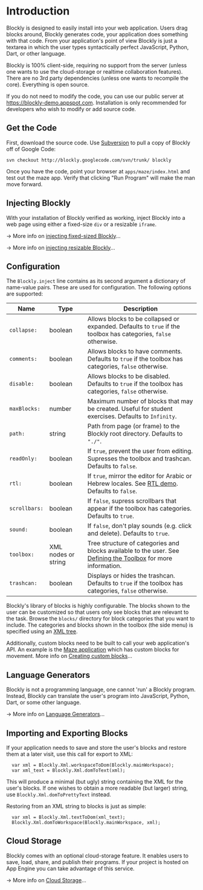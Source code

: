 # Introduction

Blockly is designed to easily install into your web application.  Users drag blocks around, Blockly generates code, your application does something with that code.  From your application's point of view Blockly is just a textarea in which the user types syntactically perfect JavaScript, Python, Dart, or other language.

Blockly is 100% client-side, requiring no support from the server (unless one wants to use the cloud-storage or realtime collaboration features).  There are no 3rd party dependencies (unless one wants to recompile the core).  Everything is open source.

If you do not need to modify the code, you can use our public server at https://blockly-demo.appspot.com.  Installation is only recommended for developers who wish to modify or add source code.

## Get the Code

First, download the source code.  Use [Subversion](http://subversion.apache.org/) to pull a copy of Blockly off of Google Code:

```
svn checkout http://blockly.googlecode.com/svn/trunk/ blockly
```

Once you have the code, point your browser at ` apps/maze/index.html ` and test out the maze app.  Verify that clicking "Run Program" will make the man move forward.

## Injecting Blockly

With your installation of Blockly verified as working, inject Blockly into a web page using either a fixed-size ` div ` or a resizable ` iframe `.

→ More info on [injecting fixed-sized Blockly](InjectingFixedSize)...

→ More info on [injecting resizable Blockly](InjectingResizable)...

## Configuration

The ` Blockly.inject ` line contains as its second argument a dictionary of name-value pairs.  These are used for configuration.  The following options are supported:

| Name | Type | Description |
|--------------|--------|---------------------------------------------------------------------------------------------------------------------|
| ` collapse: ` | boolean | Allows blocks to be collapsed or expanded.  Defaults to ` true ` if the toolbox has categories, ` false ` otherwise. |
| ` comments: ` | boolean | Allows blocks to have comments.  Defaults to ` true ` if the toolbox has categories, ` false ` otherwise.            |
| ` disable: `  | boolean | Allows blocks to be disabled.  Defaults to ` true ` if the toolbox has categories, ` false ` otherwise.              |
| ` maxBlocks: ` | number  | Maximum number of blocks that may be created.  Useful for student exercises. Defaults to ` Infinity `.               |
| ` path: `     | string  | Path from page (or frame) to the Blockly root directory. Defaults to ` "./" `.                                       |
| ` readOnly: ` | boolean | If ` true `, prevent the user from editing.  Supresses the toolbox and trashcan.  Defaults to ` false `.             |
| ` rtl: `      | boolean | If ` true `, mirror the editor for Arabic or Hebrew locales.  See [RTL demo](https://blockly-demo.appspot.com/static/demos/rtl/index.html).  Defaults to ` false `. |
| ` scrollbars: ` | boolean | If ` false `, supress scrollbars that appear if the toolbox has categories.  Defaults to ` true `.                   |
| ` sound: `    | boolean | If ` false `, don't play sounds (e.g. click and delete).  Defaults to ` true `.                                      |
| ` toolbox: `  | XML nodes or string | Tree structure of categories and blocks available to the user.  See [Defining the Toolbox](Toolbox) for more information. |
| ` trashcan: ` | boolean | Displays or hides the trashcan.  Defaults to ` true ` if the toolbox has categories, ` false ` otherwise.            |

Blockly's library of blocks is highly configurable.  The blocks shown to the user can be customized so that users only see blocks that are relevant to the task.  Browse the ` blocks/ ` directory for block categories that you want to include.  The categories and blocks shown in the toolbox (the side menu) is specified using an [XML tree](Toolbox).

Additionally, custom blocks need to be built to call your web application's API.  An example is the [Maze application](https://blockly-demo.appspot.com/static/apps/maze/index.html) which has custom blocks for movement.  More info on [Creating custom blocks](CustomBlocks)...

## Language Generators

Blockly is not a programming language, one cannot 'run' a Blockly program.  Instead, Blockly can translate the user's program into JavaScript, Python, Dart, or some other language.

→ More info on [Language Generators](LanguageGenerators)...

## Importing and Exporting Blocks

If your application needs to save and store the user's blocks and restore them at a later visit, use this call for export to XML:

```
  var xml = Blockly.Xml.workspaceToDom(Blockly.mainWorkspace);
  var xml_text = Blockly.Xml.domToText(xml);
```

This will produce a minimal (but ugly) string containing the XML for the user's blocks.  If one wishes to obtain a more readable (but larger) string, use ` Blockly.Xml.domToPrettyText ` instead.

Restoring from an XML string to blocks is just as simple:

```
  var xml = Blockly.Xml.textToDom(xml_text);
  Blockly.Xml.domToWorkspace(Blockly.mainWorkspace, xml);
```

## Cloud Storage

Blockly comes with an optional cloud-storage feature.  It enables users to save, load, share, and publish their programs.  If your project is hosted on App Engine you can take advantage of this service.

→ More info on [Cloud Storage](CloudStorageWithAppEngine)...
